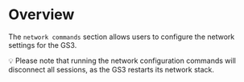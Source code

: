 # Overview
The `network commands` section allows users to configure the network settings for the GS3.

💡 Please note that running the network configuration commands will disconnect all sessions, as the GS3 restarts its network stack.